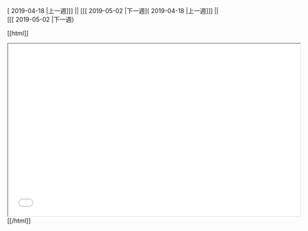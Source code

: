 [ 2019-04-18 |上一週]]] || [[[ 2019-05-02 |下一週]( 2019-04-18 |上一週]]] || [[[ 2019-05-02 |下一週)



[[html]]
<iframe src='<http://pad.hackingthursday.org>  ?showControls=true&showChat=true&showLineNumbers=true&useMonospaceFont=false' width=675 height=400></iframe>
[[/html]]